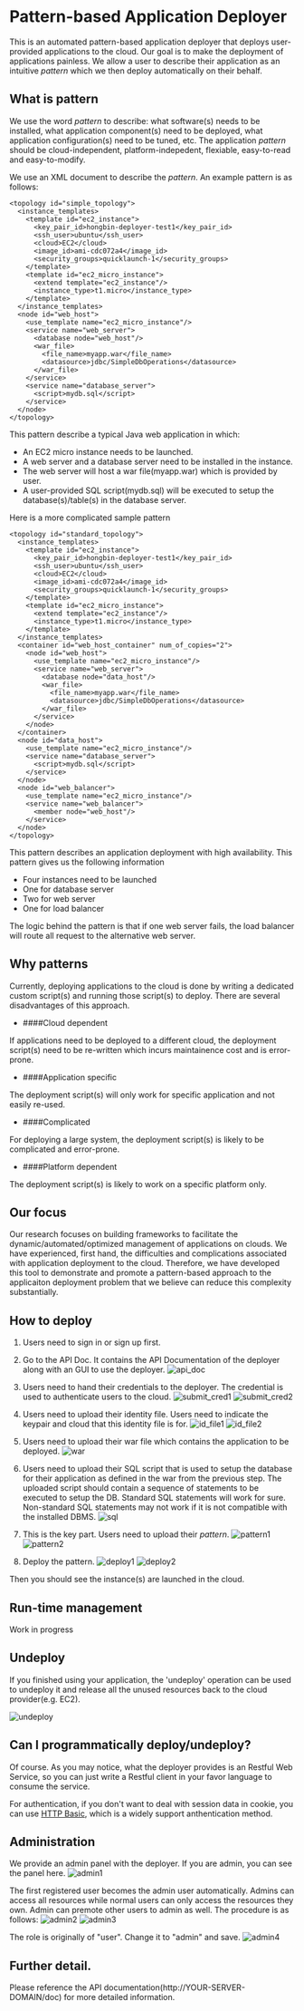# Pattern-based Application Deployer

This is an automated pattern-based application deployer that deploys user-provided applications to the cloud.
Our goal is to make the deployment of applications painless.
We allow a user to describe their application as an intuitive *pattern* which we then deploy automatically on their behalf.

## What is pattern

We use the word *pattern* to describe: what software(s) needs to be installed, what application component(s) need to be deployed, what application configuration(s) need to be tuned, etc.
The application *pattern* should be cloud-independent, platform-indepedent, flexiable, easy-to-read and easy-to-modify.

We use an XML document to describe the *pattern*. An example pattern is as follows:

    <topology id="simple_topology">
      <instance_templates>
        <template id="ec2_instance">
          <key_pair_id>hongbin-deployer-test1</key_pair_id>
          <ssh_user>ubuntu</ssh_user>
          <cloud>EC2</cloud>
          <image_id>ami-cdc072a4</image_id>
          <security_groups>quicklaunch-1</security_groups>
        </template>
        <template id="ec2_micro_instance">
          <extend template="ec2_instance"/>
          <instance_type>t1.micro</instance_type>
        </template>
      </instance_templates>
      <node id="web_host">
        <use_template name="ec2_micro_instance"/>
        <service name="web_server">
          <database node="web_host"/>
          <war_file>
            <file_name>myapp.war</file_name>
            <datasource>jdbc/SimpleDbOperations</datasource> 
          </war_file>
        </service>
        <service name="database_server">
          <script>mydb.sql</script>
        </service>
      </node>
    </topology>

This pattern describe a typical Java web application in which:

* An EC2 micro instance needs to be launched.
* A web server and a database server need to be installed in the instance.
* The web server will host a war file(myapp.war) which is provided by user.
* A user-provided SQL script(mydb.sql) will be executed to setup the database(s)/table(s) in the database server.

Here is a more complicated sample pattern

    <topology id="standard_topology">
      <instance_templates>
        <template id="ec2_instance">
          <key_pair_id>hongbin-deployer-test1</key_pair_id>
          <ssh_user>ubuntu</ssh_user>
          <cloud>EC2</cloud>
          <image_id>ami-cdc072a4</image_id>
          <security_groups>quicklaunch-1</security_groups>
        </template>
        <template id="ec2_micro_instance">
          <extend template="ec2_instance"/>
          <instance_type>t1.micro</instance_type>
        </template>
      </instance_templates>
      <container id="web_host_container" num_of_copies="2">
        <node id="web_host">
          <use_template name="ec2_micro_instance"/>
          <service name="web_server">
            <database node="data_host"/>
            <war_file> 
              <file_name>myapp.war</file_name>
              <datasource>jdbc/SimpleDbOperations</datasource> 
            </war_file>
          </service>
        </node>
      </container>
      <node id="data_host">
        <use_template name="ec2_micro_instance"/>
        <service name="database_server">
          <script>mydb.sql</script>
        </service>
      </node>
      <node id="web_balancer">
        <use_template name="ec2_micro_instance"/>
        <service name="web_balancer">
          <member node="web_host"/>
        </service>
      </node>
    </topology>

This pattern describes an application deployment with high availability.
This pattern gives us the following information

* Four instances need to be launched
* One for database server
* Two for web server
* One for load balancer

The logic behind the pattern is that if one web server fails, the load balancer will route all request to the alternative web server.

## Why patterns

Currently, deploying applications to the cloud is done by writing a dedicated custom script(s) and running those script(s) to deploy.
There are several disadvantages of this approach.

* ####Cloud dependent

If applications need to be deployed to a different cloud, the deployment script(s) need to be re-written which incurs maintainence cost and is error-prone.

* ####Application specific

The deployment script(s) will only work for specific application and not easily re-used.

* ####Complicated

For deploying a large system, the deployment script(s) is likely to be complicated and error-prone.

* ####Platform dependent

The deployment script(s) is likely to work on a specific platform only.

## Our focus

Our research focuses on building frameworks to facilitate the dynamic/automated/optimized management of applications on clouds.
We have experienced, first hand, the difficulties and complications associated with application deployment to the cloud.
Therefore, we have developed this tool to demonstrate and promote a pattern-based approach to the applicaiton deployment problem that we believe can reduce this complexity substantially.

## How to deploy

1. Users need to sign in or sign up first.

1. Go to the API Doc. It contains the API Documentation of the deployer along with an GUI to use the deployer.
![api_doc](/assets/get_started/api_doc.png)

1. Users need to hand their credentials to the deployer. The credential is used to authenticate users to the cloud.
![submit_cred1](/assets/get_started/submit_cred1.png)
![submit_cred2](/assets/get_started/submit_cred2.png)

2. Users need to upload their identity file. Users need to indicate the keypair and cloud that this identity file is for.
![id_file1](/assets/get_started/id_file1.png)
![id_file2](/assets/get_started/id_file2.png)

3. Users need to upload their war file which contains the application to be deployed.
![war](/assets/get_started/war.png)

4. Users need to upload their SQL script that is used to setup the database for their application as defined in the war from the previous step.
The uploaded script should contain a sequence of statements to be executed to setup the DB.
Standard SQL statements will work for sure.
Non-standard SQL statements may not work if it is not compatible with the installed DBMS.
![sql](/assets/get_started/sql.png)

5. This is the key part. Users need to upload their *pattern*.
![pattern1](/assets/get_started/pattern1.png)
![pattern2](/assets/get_started/pattern2.png)

6. Deploy the pattern.
![deploy1](/assets/get_started/deploy1.png)
![deploy2](/assets/get_started/deploy2.png)

Then you should see the instance(s) are launched in the cloud.

## Run-time management

Work in progress

## Undeploy

If you finished using your application, the 'undeploy' operation can be used to undeploy it and release all the unused resources back to the cloud provider(e.g. EC2).

![undeploy](/assets/get_started/undeploy.png)

## Can I programmatically deploy/undeploy?

Of course. As you may notice, what the deployer provides is an Restful Web Service, so you can just write a Restful client in your favor language to consume the service.

For authentication, if you don't want to deal with session data in cookie, you can use [HTTP Basic](http://en.wikipedia.org/wiki/Basic_access_authentication), which is a widely support anthentication method.

## Administration

We provide an admin panel with the deployer. If you are admin, you can see the panel here.
![admin1](/assets/get_started/admin1.png)

The first registered user becomes the admin user automatically.
Admins can access all resources while normal users can only access the resources they own.
Admin can premote other users to admin as well. The procedure is as follows:
![admin2](/assets/get_started/admin2.png)
![admin3](/assets/get_started/admin3.png)

The role is originally of "user". Change it to "admin" and save.
![admin4](/assets/get_started/admin4.png)

## Further detail.

Please reference the API documentation(http://YOUR-SERVER-DOMAIN/doc) for more detailed information.